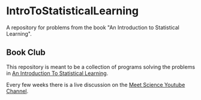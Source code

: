 # IntroToStatisticalLearning
 A repository for problems from the book "An Introduction to Statistical Learning".

 ## Book Club
 This repository is meant to be a collection of programs solving the problems in [An Introduction To Statistical Learning](https://www.statlearning.com/).

 
Every few weeks there is a live discussion on the [Meet Science Youtube Channel](youtube.com/MeetScience).


 
